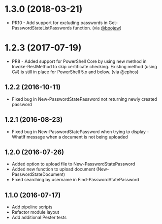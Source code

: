 # 1.3.0 (2018-03-21)
  * PR10 - Add support for excluding passwords in Get-PasswordStateListPasswords function. (via [@boojew](https://github.com/boojew))

# 1.2.3 (2017-07-19)
  * PR8 - Added support for PowerShell Core by using new method in Invoke-RestMethod to skip certificate checking.
    Existing method (using C#) is still in place for PowerShell 5.x and below. (via @ephos)

## 1.2.2 (2016-10-11)
  * Fixed bug in New-PasswordStatePassword not returning newly created password

## 1.2.1 (2016-08-23)
  * Fixed bug in New-PasswordStatePassword when trying to display -WhatIf message when a document is not being uploaded

## 1.2.0 (2016-07-26)
  * Added option to upload file to New-PasswordStatePassword
  * Added new function to upload document (New-PasswordStateDocument)
  * Fixed searching by username in Find-PasswordStatePassword

## 1.1.0 (2016-07-17)
  * Add pipeline scripts
  * Refactor module layout
  * Add additional Pester tests
